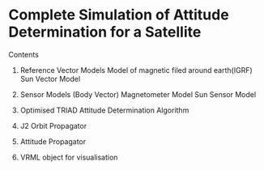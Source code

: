 # Complete Simulation of Attitude Determination for a Satellite

Contents

1. Reference Vector Models
  Model of magnetic filed around earth(IGRF)
  Sun Vector Model
  
2. Sensor Models (Body Vector)
  Magnetometer Model
  Sun Sensor Model
  
3. Optimised TRIAD Attitude Determination Algorithm

4. J2 Orbit Propagator

5. Attitude Propagator

6. VRML object for visualisation
